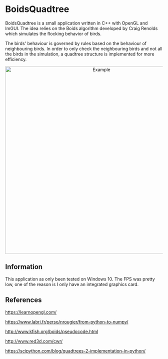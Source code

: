 # BoidsQuadtree

BoidsQuadtree is a small application written in C++ with OpenGL and ImGUI. The idea relies on the Boids algorithm developed by Craig Renolds which  simulates the flocking behavior of birds.

The birds' behaviour is governed by rules based on the behaviour of neighbouring birds. In order to only check the neighbouring birds and not all the birds in the simulation, a quadtree structure is implemented for more efficiency. 

<p align="center">
    <img width="600" src="https://github.com/fxhi/BoidsQuadtree-CPP/blob/master/BoidsQuadtree.png" alt="Example">
</p>

## Information

This application as only been tested on Windows 10. The FPS was pretty low, one of the reason is I only have an integrated graphics card.

## References

https://learnopengl.com/

https://www.labri.fr/perso/nrougier/from-python-to-numpy/

http://www.kfish.org/boids/pseudocode.html

http://www.red3d.com/cwr/

https://scipython.com/blog/quadtrees-2-implementation-in-python/

